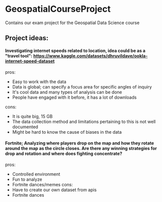 # GeospatialCourseProject
Contains our exam project for the Geospatial Data Science course


## Project ideas: 

#### Investigating internet speeds related to location, idea could be as a "travel tool": https://www.kaggle.com/datasets/dhruvildave/ookla-internet-speed-dataset
pros: 
- Easy to work with the data
- Data is global; can specify a focus area for specific angles of inquiry
- It's cool data and many types of analysis can be done
- People have engaged with it before, it has a lot of downloads

cons:
- It is quite big, 15 GB
- The data collection method and limitations pertaining to this is not well documented
- Might be hard to know the cause of biases in the data

#### Fortnite; Analyzing where players drop on the map and how they rotate around the map as the circle closes. Are there any winning strategies for drop and rotation and where does fighting concentrate? 
pros:
- Controlled environment
- Fun to analyze
- Fortnite dances/memes
cons:
- Have to create our own dataset from apis
- Fortnite dances


